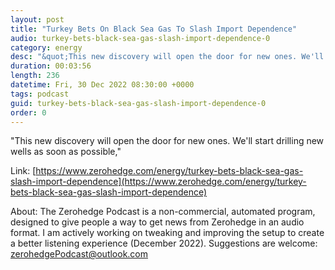 ```yaml
---
layout: post
title: "Turkey Bets On Black Sea Gas To Slash Import Dependence"
audio: turkey-bets-black-sea-gas-slash-import-dependence-0
category: energy
desc: "&quot;This new discovery will open the door for new ones. We'll start drilling new wells as soon as possible,&quot;"
duration: 00:03:56
length: 236
datetime: Fri, 30 Dec 2022 08:30:00 +0000
tags: podcast
guid: turkey-bets-black-sea-gas-slash-import-dependence-0
order: 0
---
```

&quot;This new discovery will open the door for new ones. We'll start drilling new wells as soon as possible,&quot;

Link: [https://www.zerohedge.com/energy/turkey-bets-black-sea-gas-slash-import-dependence](https://www.zerohedge.com/energy/turkey-bets-black-sea-gas-slash-import-dependence)

About: The Zerohedge Podcast is a non-commercial, automated program, designed to give people a way to get news from Zerohedge in an audio format.  I am actively working on tweaking and improving the setup to create a better listening experience (December 2022).  Suggestions are welcome: [zerohedgePodcast@outlook.com](mailto:zerohedgePodcast@outlook.com)